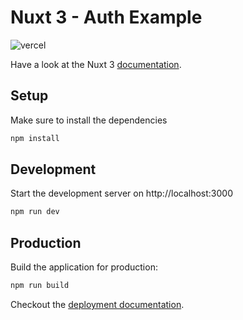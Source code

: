 # Nuxt 3 - Auth Example

![vercel](https://therealsujitk-vercel-badge.vercel.app/?app=nuxt3-auth-example&style=for-the-badge&logo=false)

Have a look at the Nuxt 3 [documentation](https://v3.nuxtjs.org).

## Setup

Make sure to install the dependencies

```bash
npm install
```

## Development

Start the development server on http://localhost:3000

```bash
npm run dev
```

## Production

Build the application for production:

```bash
npm run build
```

Checkout the [deployment documentation](https://v3.nuxtjs.org/docs/deployment).